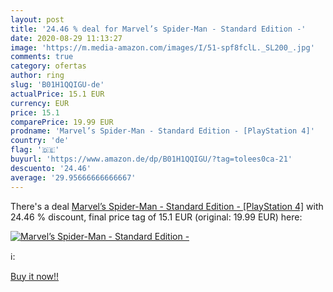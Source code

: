 ```yaml
---
layout: post
title: '24.46 % deal for Marvel’s Spider-Man - Standard Edition -'
date: 2020-08-29 11:13:27
image: 'https://m.media-amazon.com/images/I/51-spf8fclL._SL200_.jpg'
comments: true
category: ofertas
author: ring
slug: 'B01H1QQIGU-de'
actualPrice: 15.1 EUR
currency: EUR
price: 15.1
comparePrice: 19.99 EUR
prodname: 'Marvel’s Spider-Man - Standard Edition - [PlayStation 4]'
country: 'de'
flag: '🇩🇪'
buyurl: 'https://www.amazon.de/dp/B01H1QQIGU/?tag=tolees0ca-21'
descuento: '24.46'
average: '29.95666666666667'
---
```


There's a deal [Marvel’s Spider-Man - Standard Edition - [PlayStation 4]](https://www.amazon.de/dp/B01H1QQIGU/?tag=tolees0ca-21)  with  24.46 % discount, final price tag of  15.1 EUR (original: 19.99 EUR) here:

[![Marvel’s Spider-Man - Standard Edition -](https://m.media-amazon.com/images/I/51-spf8fclL._SL200_.jpg)](https://www.amazon.de/dp/B01H1QQIGU/?tag=tolees0ca-21)

ℹ️:


[Buy it now!!](https://www.amazon.de/dp/B01H1QQIGU/?tag=tolees0ca-21)
